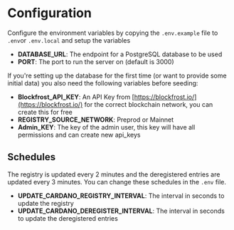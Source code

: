 # Configuration

Configure the environment variables by copying the `.env.example` file to `.env`or `.env.local` and setup the
variables

- **DATABASE_URL**: The endpoint for a PostgreSQL database to be used
- **PORT**: The port to run the server on (default is 3000)

If you're setting up the database for the first time (or want to provide some initial data) you also need the
following variables before seeding:

- **Blockfrost_API_KEY**: An API Key from [https://blockfrost.io/](https://blockfrost.io/) for the correct blockchain network, you can create this for free
- **REGISTRY_SOURCE_NETWORK**: Preprod or Mainnet
- **Admin_KEY**: The key of the admin user, this key will have all permissions and can create new api_keys

## Schedules

The registry is updated every 2 minutes and the deregistered entries are updated every 3 minutes. You can change these schedules in the `.env` file.

- **UPDATE_CARDANO_REGISTRY_INTERVAL**: The interval in seconds to update the registry
- **UPDATE_CARDANO_DEREGISTER_INTERVAL**: The interval in seconds to update the deregistered entries
